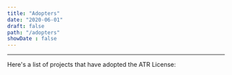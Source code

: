 ```yaml
---
title: "Adopters"
date: "2020-06-01"
draft: false
path: "/adopters"
showDate : false
---
```

--------------------

Here's a list of projects that have adopted the ATR License:
